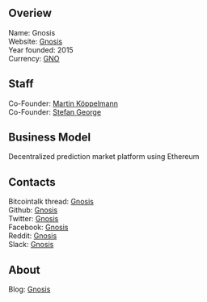 ## Overiew
Name: Gnosis  
Website: [Gnosis](https://gnosis.pm/)  
Year founded: 2015  
Currency: [GNO](https://coinmarketcap.com/assets/gnosis-gno/)  
## Staff
Co-Founder: [Martin Köppelmann](../people/martin_koppelmann.md)  
Co-Founder: [Stefan George](../people/stefan_george.md)  
## Business Model
Decentralized prediction market platform using Ethereum  
## Contacts
Bitcointalk thread: [Gnosis](https://bitcointalk.org/index.php?topic=1529098)  
Github: [Gnosis](https://github.com/gnosis)  
Twitter: [Gnosis](https://twitter.com/gnosisPM)  
Facebook: [Gnosis](https://www.facebook.com/Gnosis.pm/)  
Reddit: [Gnosis](https://www.reddit.com/r/gnosisPM/)  
Slack: [Gnosis](https://slack.gnosis.pm/)  
## About
Blog: [Gnosis](https://blog.gnosis.pm/)  
